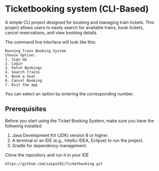 # Ticketbooking system (CLI-Based)
A simple CLI project designed for booking and managing train tickets. This project allows users to easily search for available trains, book tickets, cancel reservations, and view booking details.

The command line interface will look like this:

    Running Train Booking System
    Choose Option:
    1. Sign Up
    2. Login
    3. Fetch Bookings
    4. Search Trains
    5. Book a Seat
    6. Cancel Booking
    7. Exit the app

You can select an option by entering the corresponding number.

## Prerequisites
Before you start using the Ticket Booking System, make sure you have the following installed:

1. Java Development Kit (JDK) version 8 or higher.
2. A terminal or an IDE (e.g., IntelliJ IDEA, Eclipse) to run the project.
3. Gradle for dependency management.

Clone the repository and run it in your IDE

    https://github.com/saspal02/Ticketbooking.git
